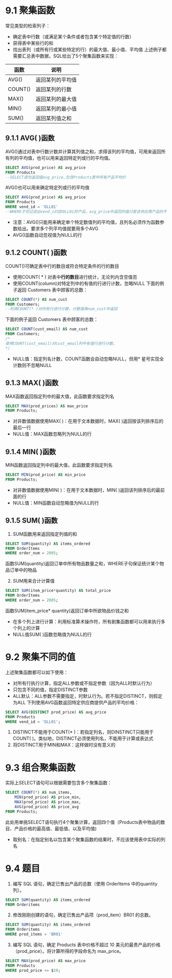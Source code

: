 # 9.1 聚集函数
常见类型的检索列子：
- 确定表中行数（或满足某个条件或者包含某个特定值的行数）
- 获得表中某些行的和
- 找出表列（或所有行或某些特定的行）的最大值、最小值、平均值
上述例子都需要汇总表中数据，SQL给出了5个聚集函数来实现：

|函数|说明|
|---|---|
|AVG()|返回某列的平均值|
|COUNT()|返回某列的行数|
|MAX()|返回某列的最大值|
|MIN()|返回某列的最小值|
|SUM()|返回某列值之和|

## 9.1.1 AVG( )函数
AVG()通过对表中行数计数并计算其列值之和，求得该列的平均值，可用来返回所有列的平均值，也可以用来返回特定列或行的平均值。
```sql
SELECT AVG(prod_price) AS avg_price 
FROM Products
--SELECT语句返回值avg_price,包含Products表中所有产品平均价
```
AVG()也可以用来确定特定列或行的平均值
```sql
SELECT AVG(prod_price) AS avg_price
FROM Products
WHERE vend_id = 'DLL01'
--WHERE子句过滤出vend_id位DOLL01的产品，avg_price中返回的值只是该供应商产品的平均值
```
- 注意：AVG()只能用来确定单个特定数值列的平均值，且列名必须作为函数参数给出。要求多个列平均值就要用多个AVG
- AVG()函数自动忽视值为NULL的行

## 9.1.2 COUNT( )函数
COUNT()可确定表中行的数目或符合特定条件的行的数目
- 使用COUNT( * ) 对表中**行的数目**进行统计，无论列内含空值否
- 使用COUNT(column)对特定列中的有值的行进行计数，忽略NULL
下面的例子返回 Customers 表中顾客的总数：
```sql
SELECT COUNT(*) AS num_cust
FROM Customers;
--利用COUNT(* )对所有行进行计数，计数值再num_cust中返回
```
下面的例子返回 Customers 表中顾客的总数：
```sql
SELECT COUNT(cust_email) AS num_cust
FROM Customers;
/*
使用COUNT(cust_email)对cust_email列中有值行进行计数。
*/
```
- NULL值：指定列名计数，COUNT函数会自动忽略NULL，但用* 星号实现全计数则不忽略NULL
## 9.1.3 MAX( )函数
MAX函数返回指定列中的最大值，此函数要求指定列名
```sql
SELECT MAX(prod_prices) AS max_price
FROM Products;
```
- 对非数值数据使用MAX( )：在用于文本数据时，MAX( )返回按该列排序后的最后一行
- NULL值：MAX函数忽略列为NULL的行

## 9.1.4 MIN( )函数
MIN函数返回指定列中的最大值，此函数要求指定列名
```sql
SELECT MIN(prod_price) AS min_price
FROM Products;
```
- 对非数值数据使用MIN( )：在用于文本数据时，MIN( )返回该列排序后的最前面的行
- NULL值：MIN函数自动忽略值为NULL的行

## 9.1.5 SUM( )函数
1. SUM函数用来返回指定列值的和
```sql
SELECT SUM(quantity) AS items_ordered
FROM OrderItems
WHERE order_num = 2005;
```
函数SUM(quantity)返回订单中所有物品数量之和，WHERE子句保证统计某个物品订单中的物品

2. SUM用来合计计算值
```sql
SELECT SUM(item_price*quantity) AS total_price
FROM OrderItems
WHERE order_num = 2005;
```
函数SUM(item_price* quantity)返回订单中所欲物品价钱之和
- 在多个列上进行计算：利用标准算术操作符，所有剧集函数都可以用来执行多个列上的计算
- NULL值SUM( )函数忽略值为NULL的行

# 9.2 聚集不同的值
上述聚集函数都可以如下使用：
- 对所有行执行计算，指定ALL参数或不指定参数（因为ALL时默认行为）
- 只包含不同的值，指定DISTINCT参数
- ALL默认：ALL参数不需要指定，时默认行为。若不指定DISTINCT，则假定为ALL
下列使用AVG函数返回特定供应商提供产品的平均价格：
```sql
SELECT AVG(DISTINCT prod_price) AS avg_price
FROM Products
WHERE vend_id = 'DLL01';
```
1. DISTINCT不能用于COUNT(* )：若指定列名，则DINSTINCT只能用于COUNT( )。类似地，DISTINCT必须使用列名，不能用于计算或表达式
2. 将DISTINCT用于MIN和MAX：这样做时没有意义的

# 9.3 组合聚集函数
实际上SELECT语句可以根据需要包含多个聚集函数：
```sql
SELECT COUNT(*) AS num_items,
	MIN(prod_price) AS price_min,
	MAX(prod_price) AS price_max,
	AVG(prod_price) AS price_avg
FROM Products;
```
此处用单挑SELECT语句执行4个聚集计算，返回四个值（Products表中物品的数目、产品价格的最高值、最低值、以及平均值)
- 取别名：在指定别名以包含某个聚集函数的结果时，不应该使用表中实际的列名

# 9.4 题目
1. 编写 SQL 语句，确定已售出产品的总数（使用 OrderItems 中的quantity 列）。
```sql
SELECT SUM(quantity) AS items_ordered
FROM Orderitems
```
2. 修改刚刚创建的语句，确定已售出产品项（prod_item）BR01 的总数。
```sql
SELECT SUM(quantity) AS items_ordered
FROM Orderitems
WHERE prod_items = 'BR01'
```
3. 编写 SQL 语句，确定 Products 表中价格不超过 10 美元的最贵产品的价格（prod_price）。将计算所得的字段命名为 max_price。
```SQL
SELECT MAX(prod_price) AS max_price
FROM Products
WHERE prod_price <= $10;
```